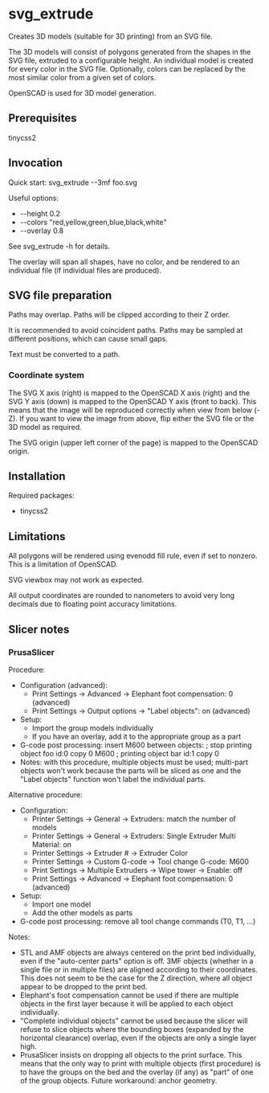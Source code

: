 svg_extrude
===========

Creates 3D models (suitable for 3D printing) from an SVG file.

The 3D models will consist of polygons generated from the shapes in the SVG
file, extruded to a configurable height. An individual model is created for
every color in the SVG file. Optionally, colors can be replaced by the most
similar color from a given set of colors. 

OpenSCAD is used for 3D model generation.


Prerequisites
-------------

tinycss2


Invocation
----------

Quick start:
    svg_extrude --3mf foo.svg

Useful options:
  * --height 0.2
  * --colors "red,yellow,green,blue,black,white"
  * --overlay 0.8

See svg_extrude -h for details.

The overlay will span all shapes, have no color, and be rendered to an
individual file (if individual files are produced).


SVG file preparation
--------------------

Paths may overlap. Paths will be clipped according to their Z order.

It is recommended to avoid coincident paths. Paths may be sampled at different
positions, which can cause small gaps.

Text must be converted to a path.


### Coordinate system

The SVG X axis (right) is mapped to the OpenSCAD X axis (right) and the SVG Y
axis (down) is mapped to the OpenSCAD Y axis (front to back). This means that
the image will be reproduced correctly when view from below (-Z). If you want to
view the image from above, flip either the SVG file or the 3D model as required.

The SVG origin (upper left corner of the page) is mapped to the OpenSCAD origin.


Installation
------------

Required packages:
  * tinycss2


Limitations
-----------

All polygons will be rendered using evenodd fill rule, even if set
to nonzero. This is a limitation of OpenSCAD.

SVG viewbox may not work as expected.

All output coordinates are rounded to nanometers to avoid very long decimals due
to floating point accuracy limitations.


Slicer notes
------------

### PrusaSlicer

Procedure:
  * Configuration (advanced):
      * Print Settings -> Advanced -> Elephant foot compensation: 0 (advanced)
      * Print Settings -> Output options -> "Label objects": on (advanced)
  * Setup:
      * Import the group models individually
      * If you have an overlay, add it to the appropriate group as a part 
  * G-code post processing: insert M600 between objects:
        ; stop printing object foo id:0 copy 0
        M600
        ; printing object bar id:1 copy 0
  * Notes: with this procedure, multiple objects must be used; multi-part
    objects won't work because the parts will be sliced as one and the "Label
    objects" function won't label the individual parts.
  
Alternative procedure:
  * Configuration:
      * Printer Settings -> General -> Extruders: match the number of models
      * Printer Settings -> General -> Extruders: Single Extruder Multi
        Material: on
      * Printer Settings -> Extruder # -> Extruder Color
      * Printer Settings -> Custom G-code -> Tool change G-code:
            M600
      * Print Settings -> Multiple Extruders -> Wipe tower -> Enable: off
      * Print Settings -> Advanced -> Elephant foot compensation: 0 (advanced)
  * Setup:
      * Import one model
      * Add the other models as parts
  * G-code post processing: remove all tool change commands (T0, T1, ...)

Notes:
  * STL and AMF objects are always centered on the print bed individually, even
    if the "auto-center parts" option is off. 3MF objects (whether in a single
    file or in multiple files) are aligned according to their coordinates. This
    does not seem to be the case for the Z direction, where all object appear to
    be dropped to the print bed.
  * Elephant's foot compensation cannot be used if there are multiple objects in
    the first layer because it will be applied to each object individually.
  * "Complete individual objects" cannot be used because the slicer will refuse
    to slice objects where the bounding boxes (expanded by the horizontal
    clearance) overlap, even if the objects are only a single layer high.
  * PrusaSlicer insists on dropping all objects to the print surface. This means
    that the only way to print with multiple objects (first procedure) is to
    have the groups on the bed and the overlay (if any) as "part" of one of the
    group objects. Future workaround: anchor geometry.
